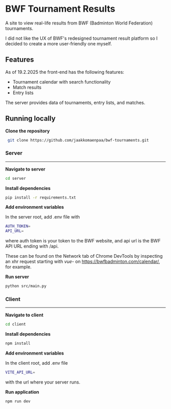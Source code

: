 # BWF Tournament Results

A site to view real-life results from BWF (Badminton World Federation) tournaments.

I did not like the UX of BWF's redesigned tournament result platform so I decided to create a more user-friendly one myself.

## Features

As of 19.2.2025 the front-end has the following features:
- Tournament calendar with search functionality
- Match results
- Entry lists 

The server provides data of tournaments, entry lists, and matches. 

## Running locally

**Clone the repository**
```bash
 git clone https://github.com/jaakkomaenpaa/bwf-tournaments.git
 ```

### Server

***

**Navigate to server**
```bash 
cd server
```

**Install dependencies**
```bash 
pip install -r requirements.txt
```

**Add environment variables**

In the server root, add .env file with  
```bash 
AUTH_TOKEN=
API_URL=
```
where auth token is your token to the BWF website, and api url is the BWF API URL ending with /api. 

These can be found on the Network tab of Chrome DevTools by inspecting an xhr request starting with *vue-* on https://bwfbadminton.com/calendar/, for example.

**Run server**
```bash 
python src/main.py
```

### Client

***

**Navigate to client**
```bash 
cd client
```

**Install dependencies**
```bash 
npm install
```

**Add environment variables**

In the client root, add .env file  
```bash 
VITE_API_URL=
```
with the url where your server runs.

**Run application**
```bash 
npm run dev
```
